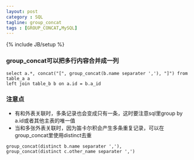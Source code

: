 ```yaml
---
layout: post
category : SQL
tagline: group_concat
tags : [GROUP_CONCAT,MySQL]
---
```

{% include JB/setup %}

### group_concat可以把多行内容合并成一列

```
select a.*, concat("[", group_concat(b.name separater ','), "]") from table_a a
left join table_b b on a.id = b.a_id
```

### 注意点

- 有和外表关联时，多条记录也会变成只有一条，这时要注意sql里group by a.id或者其他主表的唯一值
- 当和多张外表关联时，因为笛卡尔积会产生多条重复记录，可以在group_concat里使用distinct去重

```
group_concat(distinct b.name separater ','),
group_concat(distinct c.other_name separater ',')
```